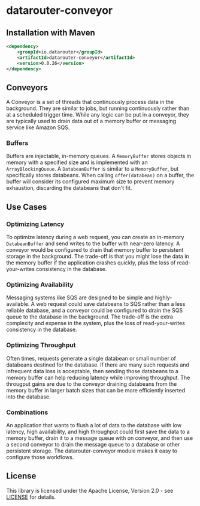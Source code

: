# datarouter-conveyor

## Installation with Maven

```xml
<dependency>
	<groupId>io.datarouter</groupId>
	<artifactId>datarouter-conveyor</artifactId>
	<version>0.0.26</version>
</dependency>
```

## Conveyors

A Conveyor is a set of threads that continuously process data in the background.  They are similar to jobs, but
 running continuously rather than at a scheduled trigger time. While any logic can be put in a conveyor, they are typically used to
drain data out of a memory buffer or messaging service like Amazon SQS.


### Buffers

Buffers are injectable, in-memory queues. A `MemoryBuffer` stores objects in memory with a specified size 
and is implemented with an `ArrayBlockingQueue`. A `DatabeanBuffer` is similar to a `MemoryBuffer`, but specifically 
stores databeans.  When calling `offer(databean)` on a buffer, the buffer will consider its configured maximum size to prevent memory 
exhaustion, discarding the databeans that don't fit.

## Use Cases

### Optimizing Latency

To optimize latency during a web request, you can create an in-memory `DatabeanBuffer` and send writes to the buffer with near-zero latency.
A conveyor would be configured to drain that memory buffer to persistent storage in the background.  The trade-off is that you might lose
the data in the memory buffer if the application crashes quickly, plus the loss of read-your-writes consistency in the database.

### Optimizing Availability

Messaging systems like SQS are designed to be simple and highly-available.  A web request could save databeans to SQS rather than a less reliable
database, and a conveyor could be configured to drain the SQS queue to the database in the background.  The trade-off is the extra complexity
and expense in the system, plus the loss of read-your-writes consistency in the database.


### Optimizing Throughput

Often times, requests generate a single databean or small number of databeans destined for the database.  If there are many such requests and
infrequent data loss is acceptable, then sending those databeans to a memory buffer can help reducing latency while improving throughput.  The
througput gains are due to the conveyor draining databeans from the memory buffer in larger batch sizes that can be more efficiently inserted
into the database.

### Combinations

An application that wants to flush a lot of data to the database with low latency, high availability, and high throughput could first save the
data to a memory buffer, drain it to a message queue with on conveyor, and then use a second conveyor to drain the message queue to a database
or other persistent storage.  The datarouter-conveyor module makes it easy to configure those workflows.

## License

This library is licensed under the Apache License, Version 2.0 - see [LICENSE](../LICENSE) for details.
